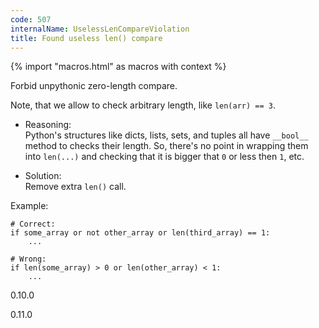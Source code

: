 ```yaml
---
code: 507
internalName: UselessLenCompareViolation
title: Found useless len() compare
---
```


{% import "macros.html" as macros with context %}

Forbid unpythonic zero-length compare.

Note, that we allow to check arbitrary length, like `len(arr) == 3`.

  - Reasoning:  
    Python's structures like dicts, lists, sets, and tuples all have
    `__bool__` method to checks their length. So, there's no point in
    wrapping them into `len(...)` and checking that it is bigger that
    `0` or less then `1`, etc.

  - Solution:  
    Remove extra `len()` call.

Example:

    # Correct:
    if some_array or not other_array or len(third_array) == 1:
        ...
    
    # Wrong:
    if len(some_array) > 0 or len(other_array) < 1:
        ...

<div class="versionadded">

0.10.0

</div>

<div class="versionchanged">

0.11.0

</div>